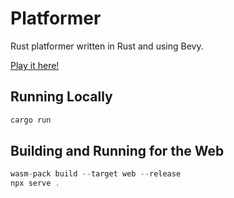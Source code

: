 # Platformer

Rust platformer written in Rust and using Bevy.

[Play it here!](https://belzile.github.io/platformer/)

## Running Locally

```rs
cargo run
```

## Building and Running for the Web

```rs
wasm-pack build --target web --release
npx serve .
```